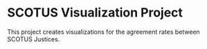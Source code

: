 # SCOTUS Visualization Project
This project creates visualizations for the agreement rates between SCOTUS Justices.

